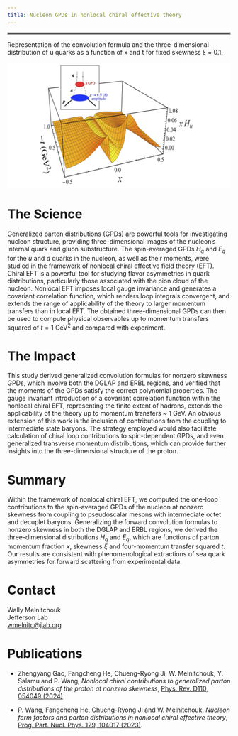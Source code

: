 ```yaml
---
title: Nucleon GPDs in nonlocal chiral effective theory
---
```

<hr style="border:2px solid gray">


Representation of the convolution formula and the three-dimensional distribution of u quarks as a function of x and t for fixed skewness ξ = 0.1.

![image](/highlights/images/0006.jpg)


# The Science
Generalized parton distributions (GPDs) are powerful tools for investigating nucleon structure, providing three-dimensional images of the nucleon’s internal quark and gluon substructure. The spin-averaged GPDs $H_q$ and $E_q$ for the $u$ and $d$ quarks in the nucleon, as well as their moments, were studied in the framework of nonlocal chiral effective field theory (EFT). Chiral EFT is a powerful tool for studying flavor asymmetries in quark distributions, particularly those associated with the pion cloud of the nucleon. Nonlocal EFT imposes local gauge invariance and generates a covariant correlation function, which renders loop integrals convergent, and extends the range of applicability of the theory to larger momentum transfers than in local EFT. The obtained three-dimensional GPDs can then be used to compute physical observables up to momentum transfers squared of $t = 1$ GeV$^2$ and compared with experiment.
# The Impact
This study derived generalized convolution formulas for nonzero skewness GPDs, which involve both the DGLAP and ERBL regions, and verified that the moments of the GPDs satisfy the correct polynomial properties. The gauge invariant introduction of a covariant correlation function within the nonlocal chiral EFT, representing the finite extent of hadrons, extends the applicability of the theory up to momentum transfers ~ 1 GeV. An obvious extension of this work is the inclusion of contributions from the coupling to intermediate state baryons. The strategy employed would also facilitate calculation of chiral loop contributions to spin-dependent GPDs, and even generalized transverse momentum distributions, which can provide further insights into the three-dimensional structure of the proton.

# Summary
Within the framework of nonlocal chiral EFT, we computed the one-loop contributions to the spin-averaged GPDs of the nucleon at nonzero skewness from coupling to pseudoscalar mesons with intermediate octet and decuplet baryons. Generalizing the forward convolution formulas to nonzero skewness in both the DGLAP and ERBL regions, we derived the three-dimensional distributions $H_q$ and $E_q$, which are functions of parton momentum fraction $x$, skewness $\xi$ and four-momentum transfer squared $t$. Our results are consistent with phenomenological extractions of sea quark asymmetries for forward scattering from experimental data.



# Contact
Wally Melnitchouk <br />
Jefferson Lab <br />
wmelnitc@jlab.org


# Publications

- Zhengyang Gao, Fangcheng He, Chueng-Ryong Ji, W. Melnitchouk, Y. Salamu and P. Wang,
*Nonlocal chiral contributions to generalized parton distributions of the proton at nonzero skewness*, 
[Phys. Rev. D110, 054049 (2024)](https://inspirehep.net/literature/2098181).

- P. Wang, Fangcheng He, Chueng-Ryong Ji and W. Melnitchouk, 
*Nucleon form factors and parton distributions in nonlocal chiral effective theory*,
[Prog. Part. Nucl. Phys. 129, 104017 (2023)](https://inspirehep.net/literature/2098181).



